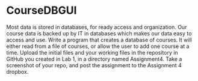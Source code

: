 # CourseDBGUI
Most data is stored in databases, for ready access and organization.  Our course data is backed up by IT in databases which makes our data easy to access and use.   Write a program that creates a database of courses.  It will either read from a file of courses, or allow the user to add one course at a time.   Upload the initial files and your working files in the repository in GitHub you created in Lab 1, in a directory named Assignment4. Take a screenshot of your repo, and post the assignment to the Assignment 4 dropbox.
